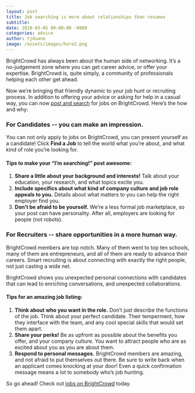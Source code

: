 ```yaml
---
layout: post
title: Job searching is more about relationships than resumes
subtitle:
date: 2018-03-05 09:00:00 -0800
categories: advice
author: tjduane
image: /assets/images/hero2.png
---
```


BrightCrowd has always been about the human side of networking. It’s a no-judgement zone where you can get career advice, or offer your expertise. BrightCrowd is, quite simply, a community of professionals helping each other get ahead.

Now we’re bringing that friendly dynamic to your job hunt or recruiting process. In addition to offering your advice or asking for help in a casual way, you can now [post and search][link1] for jobs on BrightCrowd. Here’s the how and why:

### For Candidates -- you can make an impression.

You can not only apply to jobs on BrightCrowd, you can present yourself as a candidate! Click **Find a Job** to tell the world what you’re about, and what kind of role you’re looking for.

#### Tips to make your “I’m searching!” post awesome:
1. **Share a little about your background and interests!** Talk about your education, your research, and what topics excite you.
2. **Include specifics about what kind of company culture and job role appeals to you.** Details about what matters to you can help the right employer find you.
3. **Don’t be afraid to be yourself.** We’re a less formal job marketplace, so your post can have personality. After all, employers are looking for people (not robots).

### For Recruiters -- share opportunities in a more human way.

BrightCrowd members are top notch. Many of them went to top ten schools, many of them are entrepreneurs, and all of them are ready to advance their careers. Smart recruiting is about connecting with exactly the right people, not just casting a wide net.

BrightCrowd shows you unexpected personal connections with candidates that can lead to enriching conversations, and unexpected collaborations.

#### Tips for an amazing job listing:

1. **Think about who you want in the role.** Don’t just describe the functions of the job. Think about your perfect candidate. Their temperment, how they interface with the team, and any cool special skills that would set them apart.
2. **Share your perks!** Be as upfront as possible about the benefits you offer, and your company culture. You want to attract people who are as excited about you as you are about them.
3. **Respond to personal messages.** BrightCrowd members are amazing, and not afraid to put themselves out there. Be sure to write back when an applicant comes knocking at your door! Even a quick confirmation message means a lot to somebody who’s job hunting.

So go ahead! Check out [jobs on BrightCrowd][link1] today.

[link1]: https://brightcrowd.com/bc-jobs
[brightcrowd]: https://brightcrowd.com
